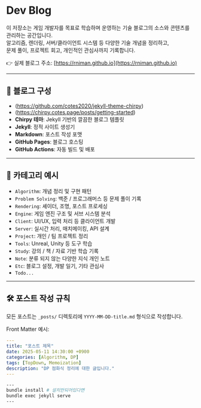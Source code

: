 # Dev Blog

이 저장소는 게임 개발자를 목표로 학습하며 운영하는 기술 블로그의 소스와 콘텐츠를 관리하는 공간입니다.  
알고리즘, 렌더링, 서버/클라이언트 시스템 등 다양한 기술 개념을 정리하고,  
문제 풀이, 프로젝트 회고, 개인적인 관심사까지 기록합니다.

👉 실제 블로그 주소: [https://rniman.github.io](https://rniman.github.io)

---

## 📝 블로그 구성

- (https://github.com/cotes2020/jekyll-theme-chirpy)
- (https://chirpy.cotes.page/posts/getting-started)
- **Chirpy 테마**: Jekyll 기반의 깔끔한 블로그 템플릿
- **Jekyll**: 정적 사이트 생성기
- **Markdown**: 포스트 작성 포맷
- **GitHub Pages**: 블로그 호스팅
- **GitHub Actions**: 자동 빌드 및 배포

---

## 📂 카테고리 예시

- `Algorithm`: 개념 정리 및 구현 패턴
- `Problem Solving`: 백준 / 프로그래머스 등 문제 풀이 기록
- `Rendering`: 셰이더, 조명, 포스트 프로세싱
- `Engine`: 게임 엔진 구조 및 서브 시스템 분석
- `Client`: UI/UX, 입력 처리 등 클라이언트 개발
- `Server`: 실시간 처리, 매치메이킹, API 설계
- `Project`: 개인 / 팀 프로젝트 정리
- `Tools`: Unreal, Unity 등 도구 학습
- `Study`: 강의 / 책 / 자료 기반 학습 기록
- `Note`: 분류 되지 않는 다양한 지식 개인 노트
- `Etc`: 블로그 설정, 개발 일기, 기타 관심사
- `Todo...`
  
---

## 🛠 포스트 작성 규칙

모든 포스트는 `_posts/` 디렉토리에 `YYYY-MM-DD-title.md` 형식으로 작성합니다.

Front Matter 예시:

```yaml
---
title: "포스트 제목"
date: 2025-05-11 14:30:00 +0900
categories: [Algorithm, DP]
tags: [TopDown, Memoization]
description: "DP 점화식 정리에 대한 글입니다."
---
```

```bash
---
bundle install # 설치안되어있다면
bundle exec jekyll serve
---
```
